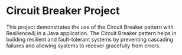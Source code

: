 # Circuit Breaker Project

This project demonstrates the use of the Circuit Breaker pattern with Resilience4j in a Java application.
The Circuit Breaker pattern helps in building resilient and fault-tolerant systems by preventing cascading failures and allowing systems to recover gracefully from errors.
